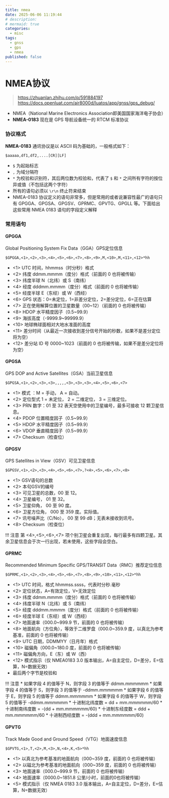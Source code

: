 ```yaml
---
title: nmea
date: 2025-06-06 11:19:44
# description: 
# mermaid: true
categories:
  - misc
tags:
  - gnss
  - gps
  - nmea
published: false
---
```



# NMEA协议

> https://zhuanlan.zhihu.com/p/591884197
> https://docs.openluat.com/air8000d/luatos/app/gnss/gps_debug/

* NMEA（National Marine Electronics Association即美国国家海洋电子协会）
* **NMEA-0183** 现在是 GPS 导航设备统一的 RTCM 标准协议


### 协议格式

**NMEA-0183** 通讯协议是以 ASCII 码为基础的，一般格式如下：

```shell
$aaaaa,df1,df2,....[CR][LF]
```

* `$` 为起始标志
* `,` 为域分隔符
* `*` 为校验和识别符，其后两位数为校验和，代表了 `$` 和 `*` 之间所有字符的按位异或值（不包括这两个字符）
* 所有的语句必须以 `\r\n` 终止符来结束
* NMEA-0183 协议定义的语句非常多，但是常用的或者说兼容性最广的语句只有 GPGGA、GPGSA、GPGSV、GPRMC、GPVTG、GPGLL 等。下面给出这些常用 NMEA 0183 语句的字段定义解释


### 常用语句

#### GPGGA

Global Positioning System Fix Data（GGA）GPS定位信息

```shell
$GPGGA,<1>,<2>,<3>,<4>,<5>,<6>,<7>,<8>,<9>,M,<10>,M,<11>,<12>*hh
```

* <1> UTC 时间，hhmmss（时分秒）格式
* <2> 纬度 ddmm.mmmm（度分）格式（前面的 0 也将被传输）
* <3> 纬度半球 N（北纬）或 S（南纬）
* <4> 经度 dddmm.mmmm（度分）格式（前面的 0 也将被传输）
* <5> 经度半球 E（东经）或 W（西经）
* <6> GPS 状态：0=未定位，1=非差分定位，2=差分定位，6=正在估算
* <7> 正在使用解算位置的卫星数量（00~12）（前面的 0 也将被传输）
* <8> HDOP 水平精度因子（0.5~99.9）
* <9> 海拔高度（-9999.9~99999.9）
* <10> 地球椭球面相对大地水准面的高度
* <11> 差分时间（从最近一次接收到差分信号开始的秒数，如果不是差分定位将为空）
* <12> 差分站 ID 号 0000~1023（前面的 0 也将被传输，如果不是差分定位将为空）

#### GPGSA

GPS DOP and Active Satellites（GSA）当前卫星信息

```shell
$GPGSA,<1>,<2>,<3>,<3>,,,,,<3>,<3>,<3>,<4>,<5>,<6>,<7>
```

* <1> 模式 ：M = 手动， A = 自动。
* <2> 定位型式 1 = 未定位， 2 = 二维定位， 3 = 三维定位。
* <3> PRN 数字：01 至 32 表天空使用中的卫星编号，最多可接收 12 颗卫星信息。
* <4> PDOP 位置精度因子（0.5~99.9）
* <5> HDOP 水平精度因子（0.5~99.9）
* <6> VDOP 垂直精度因子（0.5~99.9）
* <7> Checksum（检查位）

#### GPGSV

GPS Satellites in View（GSV）可见卫星信息

```shell
$GPGSV,<1>,<2>,<3>,<4>,<5>,<6>,<7>,?<4>,<5>,<6>,<7>,<8>
```

* <1> GSV语句的总数
* <2> 本句GSV的编号
* <3> 可见卫星的总数，00 至 12。
* <4> 卫星编号， 01 至 32。
* <5> 卫星仰角， 00 至 90 度。
* <6> 卫星方位角， 000 至 359 度。实际值。
* <7> 讯号噪声比（C/No）， 00 至 99 dB；无表未接收到讯号。
* <8> Checksum（检查位）

!!! 注意
    第 <4>,<5>,<6>,<7> 项个别卫星会重复出现，每行最多有四颗卫星。其余卫星信息会于次一行出现，若未使用，这些字段会空白。


#### GPRMC

Recommended Minimum Specific GPS/TRANSIT Data（RMC）推荐定位信息

```shell
$GPRMC,<1>,<2>,<3>,<4>,<5>,<6>,<7>,<8>,<9>,<10>,<11>,<12>*hh
```

* <1> UTC 时间，格式 hhmmss.ssss，代表时分秒.毫秒
* <2> 定位状态，A=有效定位，V=无效定位
* <3> 纬度 ddmm.mmmm（度分）格式（前面的 0 也将被传输）
* <4> 纬度半球 N（北纬）或 S（南纬）
* <5> 经度 dddmm.mmmm（度分）格式（前面的 0 也将被传输）
* <6> 经度半球 E（东经）或 W（西经）
* <7> 地面速率（000.0~999.9 节，前面的 0 也将被传输）
* <8> 地面航向（方位角），等效于二维罗盘（000.0~359.9 度，以真北为参考基准，前面的 0 也将被传输）
* <9> UTC 日期，DDMMYY（日月年）格式
* <10> 磁偏角（000.0~180.0 度，前面的 0 也将被传输）
* <11> 磁偏角方向，E（东）或 W（西）
* <12> 模式指示（仅 NMEA0183 3.0 版本输出，A=自主定位，D=差分，E=估算，N=数据无效）
* 最后两个字节是校验和

!!! 注意
    * 如果字段 4 的值等于 N，则字段 3 的值等于 ddmm.mmmmmm
    * 如果字段 4 的值等于 S，则字段 3 的值等于 -ddmm.mmmmmm
    * 如果字段 6 的值等于 E，则字段 5 的值等于 ddmm.mmmmmm
    * 如果字段 6 的值等于 W，则字段 5 的值等于 -ddmm.mmmmmm
    * 十进制北纬度数 = dd + mm.mmmmmm/60
    * 十进制南纬度数 = -(dd + mm.mmmmmm/60)
    * 十进制东经度数 = ddd + mm.mmmmmm/60
    * 十进制西经度数 = -(ddd + mm.mmmmmm/60)

#### GPVTG

Track Made Good and Ground Speed（VTG）地面速度信息

```shell
$GPVTG,<1>,T,<2>,M,<3>,N,<4>,K,<5>*hh
```

* <1> 以真北为参考基准的地面航向（000~359 度，前面的 0 也将被传输）
* <2> 以磁北为参考基准的地面航向（000~359 度，前面的 0 也将被传输）
* <3> 地面速率（000.0~999.9 节，前面的 0 也将被传输）
* <4> 地面速率（0000.0~1851.8 公里/小时，前面的0也将被传输）
* <5> 模式指示（仅 NMEA 0183 3.0 版本输出，A=自主定位，D=差分，E=估算，N=数据无效）

